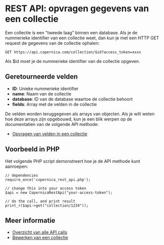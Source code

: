 # REST API: opvragen gegevens van een collectie

Een collectie is een "tweede laag" binnen een database. Als je de nummerieke
identifier van een collectie weet, dan kun je met een HTTP GET request de
gegevens van de collectie ophalen:

`GET https://api.copernica.com/collection/$id?access_token=xxxx`

Als $id moet je de nummerieke identifier van de collectie opgeven.


## Geretourneerde velden

* **ID**: Unieke nummerieke identifier
* **name**: Naam van de collectie
* **database**: ID van de database waartoe de collectie behoort
* **fields**: Array met de velden in de collectie

De velden worden teruggegeven als arrays van objecten. Als je wilt weten hoe 
deze arrays zijn opgebouwd, kun je een blik werpen op de documentatien van de 
volgende API methode:

* [Opvragen van velden in een collectie](rest-get-collection-fields)


## Voorbeeld in PHP

Het volgende PHP script demonstreert hoe je de API methode kunt aanroepen:

    // dependencies
    require_once('copernica_rest_api.php');
    
    // change this into your access token
    $api = new CopernicaRestApi("your-access-token");

    // do the call, and print result
    print_r($api->get("collection/1234"));

## Meer informatie

* [Overzicht van alle API calls](rest-api)
* [Bewerken van een collectie](rest-put-database)

